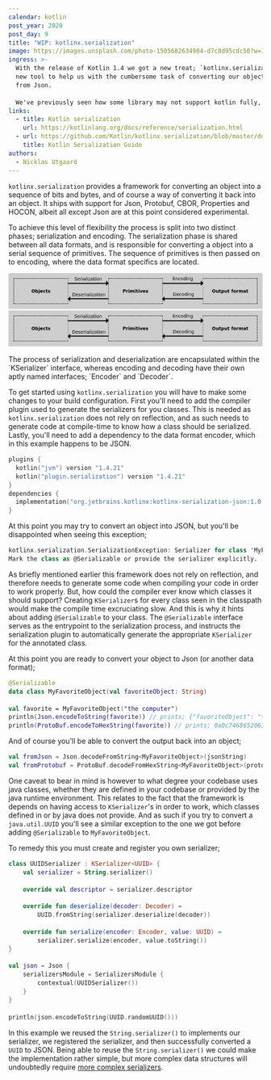 ```yaml
---
calendar: kotlin
post_year: 2020
post_day: 9
title: "WIP: kotlinx.serialization"
image: https://images.unsplash.com/photo-1505682634904-d7c8d95cdc50?w=1226&h=400&fit=crop&crop=edges
ingress: >-
  With the release of Kotlin 1.4 we got a new treat; `kotlinx.serialization`. A
  new tool to help us with the cumbersome task of converting our objects to and
  from Json. 

  We've previously seen how some library may not support kotlin fully, but this is obviously not the case with `kotlinx.serialization` as it is written in Kotlin and available on all Kotlin multiplatform targets.
links:
  - title: Kotlin serialization
    url: https://kotlinlang.org/docs/reference/serialization.html
  - url: https://github.com/Kotlin/kotlinx.serialization/blob/master/docs/serialization-guide.md
    title: Kotlin Serialization Guide
authors:
  - Nicklas Utgaard
---
```

`kotlinx.serialization` provides a framework for converting an object into a sequence of bits and bytes, and of course a way of converting it back into an object. It ships with support for Json, Protobuf, CBOR, Properties and HOCON, albeit all except Json are at this point considered experimental. 

To achieve this level of flexibility the process is split into two distinct phases; serialization and encoding. The serialization phase is shared between all data formats, and is responsible for converting a object into a serial sequence of primitives. The sequence of primitives is then passed on to encoding, where the data format specifics are located.

<p>
<img class="light-theme-image" src="https://github.com/nutgaard/gc-illu/raw/master/img/serialization-light.png" alt="The anatomy of the heap (eden, survivor, and tenured space)."/>
<img class="dark-theme-image" src="https://github.com/nutgaard/gc-illu/raw/master/img/serialization-dark.png" alt="The anatomy of the heap (eden, survivor, and tenured space)."/>
</p>
The process of serialization and deserialization are encapsulated within the `KSerializer<T>` interface, whereas encoding and decoding have their own aptly named interfaces; `Encoder` and `Decoder`.


To get started using `kotlinx.serialization` you will have to make some changes to your build configuration. First you'll need to add the compiler plugin used to generate the serializers for you classes. This is needed as `kotlinx.serialization` does not rely on reflection, and as such needs to generate code at compile-time to know how a class should be serialized. Lastly, you'll need to add a dependency to the data format encoder, which in this example happens to be JSON.
```kotlin
plugins {
  kotlin("jvm") version "1.4.21"
  kotlin("plugin.serialization") version "1.4.21"
}
dependencies {
  implementation("org.jetbrains.kotlinx:kotlinx-serialization-json:1.0.1")
}
```

At this point you may try to convert an object into JSON, but you'll be disappointed when seeing this exception; 
```kotlin
kotlinx.serialization.SerializationException: Serializer for class 'MyFavoriteObject' is not found.
Mark the class as @Serializable or provide the serializer explicitly.
```
As briefly mentioned earlier this framework does not rely on reflection, and therefore needs to generate some code when compiling your code in order to work properly. But, how could the compiler ever know which classes it should support? Creating `KSerializer`s for every class seen in the classpath would make the compile time excruciating slow. And this is why it hints about adding `@Serializable` to your class. The `@Serializable` interface serves as the entrypoint to the serialization process, and instructs the serialization plugin to automatically generate the appropriate `KSerializer` for the annotated class. 

At this point you are ready to convert your object to Json (or another data format);
```kotlin
@Serializable
data class MyFavoriteObject(val favoriteObject: String)

val favorite = MyFavoriteObject("the computer")
println(Json.encodeToString(favorite)) // prints; {"favoriteObject": "the computer"}
println(ProtoBuf.encodeToHexString(favorite)) // prints; 0a0c74686520636f6d7075746572
```

And of course you'll be able to convert the output back into an object;
```kotlin
val fromJson = Json.decodeFromString<MyFavoriteObject>(jsonString)
val fromProtobuf = ProtoBuf.decodeFromHexString<MyFavoriteObject>(protobufString)
```

One caveat to bear in mind is however to what degree your codebase uses java classes, whether they are defined in your codebase or provided by the java runtime environment. This relates to the fact that the framework is depends on having access to `KSerializer`'s in order to work, which classes defined in or by java does not provide. And as such if you try to convert a `java.util.UUID` you'll see a similar exception to the one we got before adding `@Serializable` to `MyFavoriteObject`. 

To remedy this you must create and register you own serializer;
```kotlin
class UUIDSerializer : KSerializer<UUID> {
    val serializer = String.serializer()

    override val descriptor = serializer.descriptor
    
    override fun deserialize(decoder: Decoder) = 
        UUID.fromString(serializer.deserialize(decoder))
    
    override fun serialize(encoder: Encoder, value: UUID) = 
        serializer.serialize(encoder, value.toString())
}

val json = Json {
    serializersModule = SerializersModule {
        contextual(UUIDSerializer())
    }
}

println(json.encodeToString(UUID.randomUUID()))
```

In this example we reused the `String.serializer()` to implements our serializer, we registered the serializer, and then successfully converted a `UUID` to JSON. Being able to reuse the `String.serializer()` we could make the implementation rather simple, but more complex data structures will undoubtedly require [more complex serializers](https://github.com/Kotlin/kotlinx.serialization/blob/master/docs/serializers.md#sequential-decoding-protocol-experimental).



